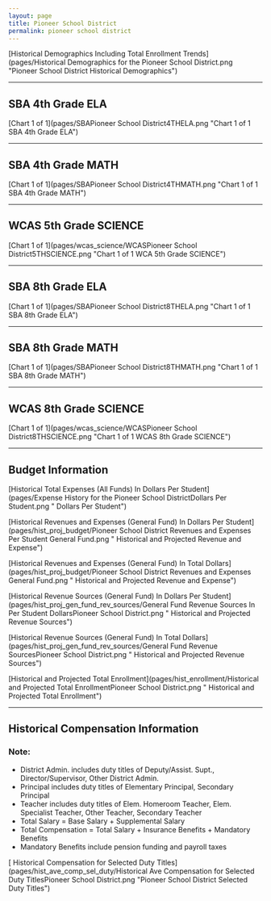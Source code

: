 ```yaml
---
layout: page
title: Pioneer School District
permalink: pioneer school district
---
```



[Historical Demographics Including Total Enrollment Trends](pages/Historical Demographics for the Pioneer School District.png "Pioneer School District Historical Demographics")

___

## SBA 4th Grade ELA

[Chart 1 of 1](pages/SBAPioneer School District4THELA.png "Chart 1 of 1 SBA 4th Grade ELA")


___

## SBA 4th Grade MATH

[Chart 1 of 1](pages/SBAPioneer School District4THMATH.png "Chart 1 of 1 SBA 4th Grade MATH")


___

## WCAS 5th Grade SCIENCE

[Chart 1 of 1](pages/wcas_science/WCASPioneer School District5THSCIENCE.png "Chart 1 of 1 WCA 5th Grade SCIENCE")


___

## SBA 8th Grade ELA

[Chart 1 of 1](pages/SBAPioneer School District8THELA.png "Chart 1 of 1 SBA 8th Grade ELA")


___

## SBA 8th Grade MATH

[Chart 1 of 1](pages/SBAPioneer School District8THMATH.png "Chart 1 of 1 SBA 8th Grade MATH")


___

## WCAS 8th Grade SCIENCE

[Chart 1 of 1](pages/wcas_science/WCASPioneer School District8THSCIENCE.png "Chart 1 of 1 WCAS 8th Grade SCIENCE")


___

## Budget Information

[Historical Total Expenses (All Funds) In Dollars Per Student](pages/Expense History for the Pioneer School DistrictDollars Per Student.png " Dollars Per Student")

[Historical Revenues and Expenses (General Fund) In Dollars Per Student](pages/hist_proj_budget/Pioneer School District Revenues and Expenses Per Student General Fund.png " Historical and Projected Revenue and Expense")

[Historical Revenues and Expenses (General Fund) In Total Dollars](pages/hist_proj_budget/Pioneer School District Revenues and Expenses General Fund.png " Historical and Projected Revenue and Expense")

[Historical Revenue Sources (General Fund) In Dollars Per Student](pages/hist_proj_gen_fund_rev_sources/General Fund Revenue Sources In Per Student DollarsPioneer School District.png " Historical and Projected Revenue Sources")

[Historical Revenue Sources (General Fund) In Total Dollars](pages/hist_proj_gen_fund_rev_sources/General Fund Revenue SourcesPioneer School District.png " Historical and Projected Revenue Sources")

[Historical and Projected Total Enrollment](pages/hist_enrollment/Historical and Projected Total EnrollmentPioneer School District.png " Historical and Projected Total Enrollment")


___

## Historical Compensation Information
### Note:
- District Admin. includes duty titles of Deputy/Assist. Supt., Director/Supervisor, Other District Admin.
- Principal includes duty titles of Elementary Principal, Secondary Principal
- Teacher includes duty titles of Elem. Homeroom Teacher, Elem. Specialist Teacher, Other Teacher, Secondary Teacher
- Total Salary = Base Salary + Supplemental Salary
- Total Compensation = Total Salary + Insurance Benefits + Mandatory Benefits
- Mandatory Benefits include pension funding and payroll taxes

[ Historical Compensation for Selected Duty Titles](pages/hist_ave_comp_sel_duty/Historical Ave Compensation for Selected Duty TitlesPioneer School District.png "Pioneer School District Selected Duty Titles")

